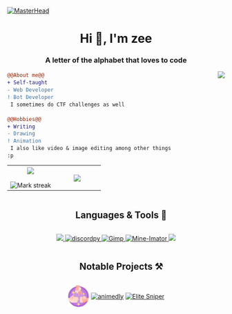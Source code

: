 
[![MasterHead](https://i.imgur.com/K7opUUu.png)](https://imgur.com/a/mauVXB6)

<h1 align="center">Hi 👋, I'm zee</h1>
<h3 align="center">A letter of the alphabet that loves to code</h3>






<img align="right" height="200" src="https://images.vexels.com/media/users/3/283663/isolated/lists/abda7a0cf347389ef2da7a2b3bd1f6cb-retro-purple-computer.png"/>

<!--Intro start-->
```diff
@@About me@@
+ Self-taught 
- Web Developer
! Bot Developer
 I sometimes do CTF challenges as well

@@Hobbies@@
+ Writing
- Drawing
! Animation
 I also like video & image editing among other things
:p

```
<!--Intro end-->



<!--- stats & Trophy (start) -->
<p align="center">
  <!--- stats (start) -->
<table align="center">
<tr border="none">
<td width="50%" align="center">
  
  <img  align="center"  src="https://github-readme-stats.vercel.app/api?username=theletter-zee&theme=dark&show_icons=true&count_private=true" />
  <br></br>
  <img  title="🔥 Get streak stats for your profile at git.io/streak-stats" alt="Mark streak" src="https://github-readme-streak-stats.herokuapp.com/?user=theletter-zee&theme=dark&hide_border=false" /> 
</td>

<td width="50%" align="center">

  <img  align="center"  src="https://github-readme-stats.anuraghazra1.vercel.app/api/top-langs/?username=theletter-zee&theme=dark&hide_border=false&no-bg=true&no-frame=true&langs_count=10"/>
  
  </td>
</tr>
</table>
<!--- stats (end) -->



<!--h1 without bottom border-->
<div id="user-content-toc">
  <ul align="center">
    <summary><h2 style="display: inline-block">Languages & Tools 📂</h2></summary>
  </ul>
  
 

</div>
<!--tech stack icons-->

<p align="center">
  <a href="https://skillicons.dev">
    <img src="https://skillicons.dev/icons?i=py&perline=14" />
<a align="right" href="https://discordpy.readthedocs.io/en/stable/" target="_blank" rel="noreferrer"> <img src="https://discordpy.readthedocs.io/en/stable/_static/discord_py_logo.ico" alt="discordpy" width="50" height="50"/>
<a href="https://www.gimp.org/" target="_blank" rel="noreferrer"> <img src="https://www.gimp.org/images/wilber32.png" alt="Gimp" width="40" height="40"/> <a href="https://www.mineimator.com/" target="_blank" rel="noreferrer"> <img src="https://www.mineimatorforums.com/uploads/monthly_2021_05/mineimator.png.12a62c6863b7df54317fc38e756c2e0c.png" alt="Mine-Imator" width="50" height="50"/>
<img src="https://skillicons.dev/icons?i=figma,js,html,css,java,sqlite,blender&perline=14" />
  </a>
</p>


<!-- Connect with me -->
<!--h2 without bottom border-->
<div id="user-content-toc">
  <ul align="center">
    <summary><h2 style="display: inline-block">Notable Projects ⚒️</h2></summary>
  </ul>
</div>

<!--icons and links-->
<p align="center">
<a href="https://theletter-zee.github.io/rockpaperscissors/" target="blank"><img align="center" src="https://raw.githubusercontent.com/theletter-zee/rockpaperscissors/main/static/android-chrome-512x512.png" alt="Rock Paper Scissors logo" height="50" width="50" /></a>
<a href="https://animedly.net/" target="blank"><img align="center" src="https://i.imgur.com/51Yysfq.png" alt="animedly" height="50" width="50" /></a> 
<a href="https://github.com/theletter-zee/elite-sniper" target="blank"><img align="center" src="https://top.gg/_next/image?url=https%3A%2F%2Fimages.discordapp.net%2Favatars%2F800136653041303553%2F341a636071136c5f689ba404fb5d03a4.png%3Fsize%3D128&w=128&q=75" alt="Elite Sniper" height="50" width="50" /></a>
  
</p>

